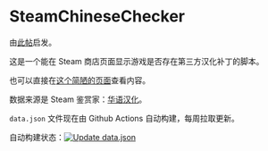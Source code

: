 # SteamChineseChecker

由[此帖](https://keylol.com/t503313-1-1)启发。

这是一个能在 Steam 商店页面显示游戏是否存在第三方汉化补丁的脚本。

也可以直接在[这个简陋的页面](https://htmlpreview.github.io/?https://github.com/sffxzzp/SteamChineseChecker/blob/master/output.html)查看内容。

数据来源是 Steam 鉴赏家：[华语汉化](https://store.steampowered.com/curator/31318556/)。

`data.json` 文件现在由 Github Actions 自动构建，每周拉取更新。

自动构建状态：[![Update data.json](https://github.com/sffxzzp/SteamChineseChecker/actions/workflows/update-data.yml/badge.svg)](https://github.com/sffxzzp/SteamChineseChecker/actions/workflows/update-data.yml)
